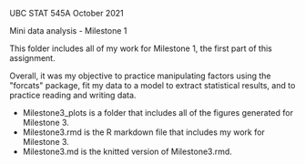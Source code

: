 UBC STAT 545A October 2021

Mini data analysis - Milestone 1

This folder includes all of my work for Milestone 1, the first part of this assignment.

Overall, it was my objective to practice manipulating factors using the "forcats" package, fit my data to a model to extract statistical results, and to practice reading 
and writing data. 

  - Milestone3_plots is a folder that includes all of the figures generated for Milestone 3.
  - Milestone3.rmd is the R markdown file that includes my work for Milestone 3.
  - Milestone3.md is the knitted version of Milestone3.rmd.
